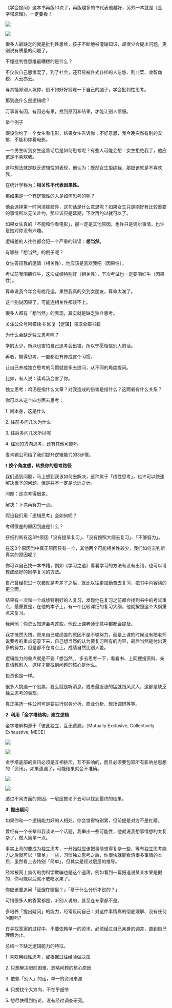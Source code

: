 
  

《学会提问》这本书再版10次了，再版越多的书代表他越好，另外一本就是《金字塔原理》，一定要看！

![](https://pic1.zhimg.com/50/v2-56850b69769a17c2c1001c8dde9414c9_hd.jpg?source=1940ef5c)

![](https://pic1.zhimg.com/v2-56850b69769a17c2c1001c8dde9414c9_r.jpg?source=1940ef5c)

  
很多人最缺乏的就是批判性思维，孩子不断地被灌输知识，却很少会提出问题，更别说有质量的问题了。

不懂批判性思维最糟糕的是什么？

不仅仅自己思维混了，到了社会，还容易被各式各样的人忽悠、割韭菜、收智商税、人云亦云。

与其怪罪别人坑你，倒不如好好锻炼一下自己的脑子，学会批判性思考。

那到底什么是逻辑呢？

万事皆有因，有因必有果，找到原因和结果，才能让别人信服。

举个例子

假设你约了一个女生看电影，结果女生告诉你：不好意思，我今晚突然有别的安排，不能和你看电影。

一个男生听到女生这番话后是如何思考呢？有些人可能会想：女生拒绝我了，他应该是不喜欢我。

这种想法就是缺乏逻辑性的表现，他认为：既然女生拒绝我，那应该就是不喜欢我。

在统计学称为：**相关性不代表因果性。**

那如果是一个有逻辑性的人是如何思考的呢？

他会选择第一时间消除歧异，这句话是什么意思呢？如果女生只是刚好有比较重要的事情所以无法赴约，那应该只是延期，下次再约过就可以了。

如果女生真的「不能和你看电影」，那一定是其他原因，也许只是偶尔事情，也许是她对你没有兴趣。

逻辑差的人往往都会犯一个严重的错误：**想当然。**

有哪些「想当然」的例子呢？

女生答应我的邀请（相关性），他应该是喜欢我吧（因果性）。

考试前我喝瓶红牛，这次成绩特别好（相关性），下次考试也一定要喝红牛（因果性）。

算命说我今年会有桃花运，果然我真的交到女朋友，算命太准了。

这个别说因果了，可能连相关性都谈不上。

很多人都有「想当然」的表现，其实就是缺乏独立思考。

关注公众号阿猫读书 回复【逻辑】领取全部书籍

为什么会缺乏独立思考呢？

学的太少，所以也害怕自己思考会出错，所以宁愿相信别人的话。

再者，懒得思考，一直都没有养成这个习惯。

让自己养成独立思考的习惯就是多去提问，从不同的角度提问。

比如，有人说：读鸡汤会害了你。

独立思考：鸡汤是指什么文章？对我造成的伤害是指什么？这两者有什么关系？

你可以从这个四方面去思考：

1\. 问本身，这是什么

2\. 往前多问几次为什么

3\. 往后多问几次所以呢

4\. 往别的方向思考，还有其他可能吗

麦肯锡公司给了我们提升逻辑能力的3步骤。

**1.换个角度想，转换你的思考路径**

我们遇到问题，马上想到我该如何去解决，这种属于「线性思考」，也许可以快速解决当下的问题，但是并不一定是长远之计。

问题：这次考得很差。

解决：下次再努力一点。

假设我们用「逻辑思考」会如何呢？

考得很差的原因到底是什么？

仔细判断有这3种原因「没有提早复习」、「没有按照大纲去复习」、「不够努力」。

在这3个原因当中真正原因只有一个，其他两个可能相关性较少，我们如何去判断真实的原因呢？

你可以自己找一本书籍，例如《学习之道》看看学习的方法有没有出错，也可以请教成绩好的同学复习的方法。

自己曾经犯过一次错就是考差了之后，就比以往更加勤奋去复习，把书中内容读的更全面。

结果有一次和一个成绩特别好的人复习，发现他在复习之前都会找到书中的考试重点，最重要是，在他的本子上，有一个比较详细的复习大纲，他就按照这个大纲重点来复习。

我问他：你怎么知道会考这些。他说上课老师无意中都都会提及。

我才恍然大悟，原来自己成绩差的原因不是不够努力，而是上课的时候没有把老师说要考的重点记录下来，自己想当然的认为要复习所有的内容，最后当然是付出更多的努力，但是都不在考点上，成绩自然比别人差。

逻辑能力的重点就是不要「想当然」，多去思考一下，看看书、上网搜搜资料、亲自请教别人，这样才能找到问题的核心是什么。

投资也是一样。

很多人挑选一个股票，要么就是听消息，或者最近涨的猛就跟风买入，这都是缺乏独立思考的表现。

真正挑选一件公司可是要进行财务分析、商业分析、现场调研等等。

  

**2\. 利用「金字塔结构」建立逻辑**

金字塔解构源于「彼此独立，互无遗漏」（Mutually Exclusive, Collectively Exhaustive, MECE）

![](https://pic4.zhimg.com/50/v2-1c71d27c656d49790b983cd9ee2fecd8_hd.jpg?source=1940ef5c)

![](https://pic4.zhimg.com/v2-1c71d27c656d49790b983cd9ee2fecd8_r.jpg?source=1940ef5c)

金字塔底部的资讯必须是互相排斥，互不影响的，而且必须要包容所有影响总思想的「资讯」，如果遗漏了，可能结果就会不准确。

![](https://pic1.zhimg.com/50/v2-5e3d657a1ff14db50438807048071dda_hd.jpg?source=1940ef5c)

![](https://pic3.zhimg.com/v2-5e3d657a1ff14db50438807048071dda_r.jpg?source=1940ef5c)

  
透过不同方面的原因，一层层推论下去可以找到最终的结果。

**3\. 提出疑问**

如果你和一个逻辑能力好的人相处，你会觉得特别累，但前提是对方不是杠精。

曾经有一个长辈和我谈论一个话题，我举出一些可能性，他就说我想事情想的太复杂了，做人简单一点。

事实上真的要成为独立思考，一开始就应该把事情想得复杂一些，等有独立思考能力之后就可以「简单」一些，习惯独立思考之后，你很快就能看清很多事情的本质，虽然看上去特别「简单」，但其实是经过层层的推导。

经常被网上疯传的伪科学欺骗也是这个道理，例如看到一篇报道说某某水果是假的，你可能以后就不敢吃水果了。

你应该要追问「证据在哪里？」「基于什么分析才说的？」

可惜很多人的答案都是，听别人说的，甚至连专家都不是。

多培养「提出疑问」的能力，经常反问自己：对这件事情真的彻底理解、没有任何问题吗?

在寻找答案的过程中，不要依赖单一的资讯，必须经过自己亲身的调差，直到自己理解为止。

总结一下缺乏逻辑能力的特征。

1\. 喜欢用线性思考，或根据过往经验做决策

2\. 只想解决眼前困难，忽略问题的核心原因

3\. 依赖「别人」的话，单一的资讯来源

4\. 只想找个大方向，不在乎细节

5\. 想尽快得到结论，没有经过调查研究。